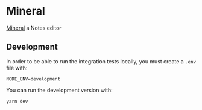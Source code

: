 # Mineral

[Mineral](http://www.mnral.com) a Notes editor

## Development

In order to be able to run the integration tests locally, you must create a `.env` file with:

```
NODE_ENV=development
```

You can run the development version with:

```
yarn dev
```
